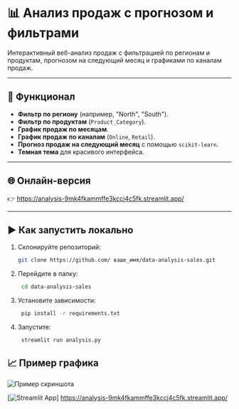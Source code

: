 # 📊 Анализ продаж с прогнозом и фильтрами

Интерактивный веб-анализ продаж с фильтрацией по регионам и продуктам, прогнозом на следующий месяц и графиками по каналам продаж.

---

## 🔧 Функционал
- **Фильтр по региону** (например, "North", "South").
- **Фильтр по продуктам** (`Product_Category`).
- **График продаж по месяцам**.
- **График продаж по каналам** (`Online`, `Retail`).
- **Прогноз продаж на следующий месяц** с помощью `scikit-learn`.
- **Темная тема** для красивого интерфейса.

---

## 🌐 Онлайн-версия
👉 https://analysis-9mk4fkammffe3kccj4c5fk.streamlit.app/

---

## ▶️ Как запустить локально
1. Склонируйте репозиторий:
   ```bash
   git clone https://github.com/ ваше_имя/data-analysis-sales.git
   
2. Перейдите в папку:
   ```bash
    cd data-analysis-sales

3. Установите зависимости:
   ```bash
    pip install -r requirements.txt

4. Запустите:
   ```bash
    streamlit run analysis.py
   

##  📈 Пример графика
![Пример скриншота](Screenshot.png)

[![Streamlit App](https://img.shields.io/badge/Streamlit-Deployed-brightgreen )] https://analysis-9mk4fkammffe3kccj4c5fk.streamlit.app/


